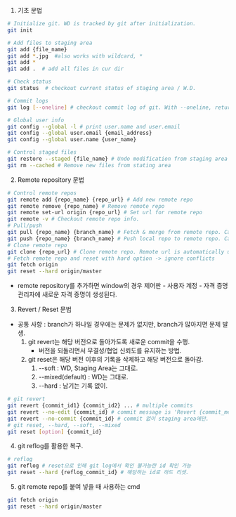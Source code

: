1. 기초 문법
```bash
# Initialize git. WD is tracked by git after initialization.
git init

# Add files to staging area
git add {file_name}
git add *.jpg  #also works with wildcard, *
git add *
git add .  # add all files in cur dir

# Check status
git status  # checkout current status of staging area / W.D.

# Commit logs
git log [--oneline] # checkout commit log of git. With --oneline, returns logs in an oneline.

# Global user info
git config --global -l # print user.name and user.email
git config --global user.email {email_address}
git config --global user.name {user_name}

# Control staged files
git restore --staged {file_name} # Undo modification from staging area
git rm --cached # Remove new files from stating area
```

2. Remote repository 문법
```bash
# Control remote repos
git remote add {repo_name} {repo_url} # Add new remote repo
git remote remove {repo_name} # Remove remote repo
git remote set-url origin {repo_url} # Set url for remote repo
git remote -v # Checkout remote repo info.
# Pull/push
git pull {repo_name} {branch_name} # Fetch & merge from remote repo. Cannot pull branches with unrelated histories.
git push {repo_name} {branch_name} # Push local repo to remote repo. Cannot merge barnches with unrelated histories. (Cannot merge in github)
# Clone remote repo
git clone {repo_url} # Clone remote repo. Remote url is automatically updated.
# Fetch remote repo and reset with hard option -> ignore conflicts
git fetch origin
git reset --hard origin/master
```
- remote repository를 추가하면 window의 경우 제어판 - 사용자 계정 - 자격 증명 관리자에 새로운 자격 증명이 생성된다.

3. Revert / Reset 문법
- 공통 사항 : branch가 하나일 경우에는 문제가 없지만, branch가 많아지면 문제 발생.
    1. git revert는 해당 버전으로 돌아가도록 새로운 commit을 수행.
        - 버전을 되돌리면서 무결성/협업 신뢰도를 유지하는 방법.
    2. git reset은 해당 버전 이후의 기록을 삭제하고 해당 버전으로 돌아감.
        1. --soft : WD, Staging Area는 그대로.
        2. --mixed(default) : WD는 그대로.
        3. --hard : 남기는 기록 없이.

```bash
# git revert
git revert {commit_id1} {commit_id2} ... # multiple commits
git revert --no-edit {commit_id} # commit message is 'Revert {commit_message}'
git revert --no-commit {commit_id} # commit 없이 staging area에만.
# git reset, --hard, --soft, --mixed
git reset [option] {commit_id}
```

4. git reflog를 활용한 복구.
```bash
# reflog
git reflog # reset으로 인해 git log에서 확인 불가능한 id 확인 가능
git reset --hard {reflog_commit_id} # 해당하는 id로 하드 리셋.
```

5. git remote repo를 붙여 넣을 때 사용하는 cmd
```bash
git fetch origin
git reset --hard origin/master
```